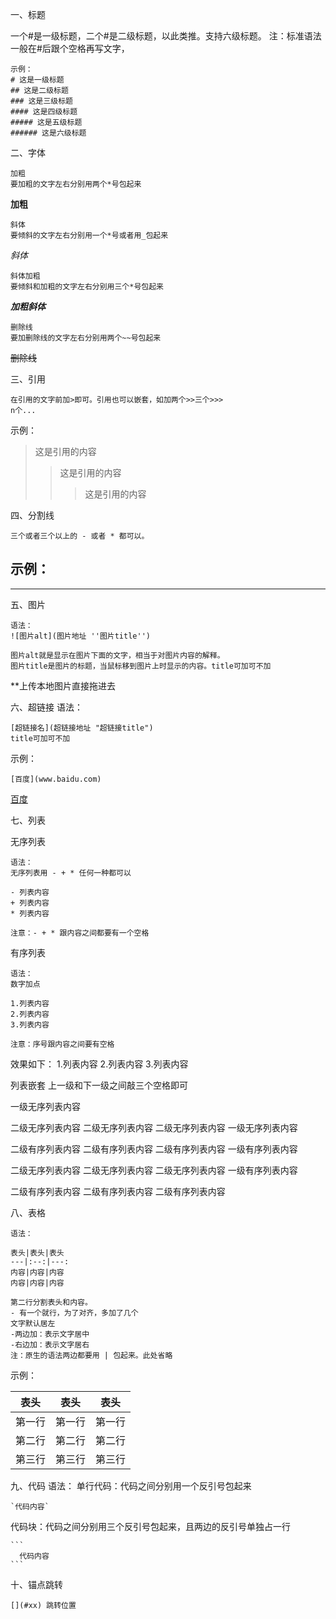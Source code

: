 一、标题

一个#是一级标题，二个#是二级标题，以此类推。支持六级标题。
注：标准语法一般在#后跟个空格再写文字，
```word
示例：
# 这是一级标题
## 这是二级标题
### 这是三级标题
#### 这是四级标题
##### 这是五级标题
###### 这是六级标题
```

二、字体
```word
加粗
要加粗的文字左右分别用两个*号包起来
```
**加粗**

```text
斜体
要倾斜的文字左右分别用一个*号或者用_包起来
```
*斜体*

```word
斜体加粗
要倾斜和加粗的文字左右分别用三个*号包起来
```
***加粗斜体***

```word
删除线
要加删除线的文字左右分别用两个~~号包起来
```
~~删除线~~


三、引用
```word
在引用的文字前加>即可。引用也可以嵌套，如加两个>>三个>>>
n个...
```

示例：

>这是引用的内容
>>这是引用的内容
>>
>>>这是引用的内容



四、分割线
```word
三个或者三个以上的 - 或者 * 都可以。
```
示例：
---
***

五、图片
```
语法：
![图片alt](图片地址 ''图片title'')

图片alt就是显示在图片下面的文字，相当于对图片内容的解释。
图片title是图片的标题，当鼠标移到图片上时显示的内容。title可加可不加
```

**上传本地图片直接拖进去

六、超链接
语法：
```
[超链接名](超链接地址 "超链接title")
title可加可不加
```

示例：

```
[百度](www.baidu.com)
```
[百度](www.baidu.com)


七、列表

无序列表
```word
语法：
无序列表用 - + * 任何一种都可以

- 列表内容
+ 列表内容
* 列表内容

注意：- + * 跟内容之间都要有一个空格
```

有序列表
```word
语法：
数字加点

1.列表内容
2.列表内容
3.列表内容

注意：序号跟内容之间要有空格
```
效果如下：
1.列表内容
2.列表内容
3.列表内容

列表嵌套
上一级和下一级之间敲三个空格即可

一级无序列表内容

二级无序列表内容
二级无序列表内容
二级无序列表内容
一级无序列表内容

二级有序列表内容
二级有序列表内容
二级有序列表内容
一级有序列表内容

二级无序列表内容
二级无序列表内容
二级无序列表内容
一级有序列表内容

二级有序列表内容
二级有序列表内容
二级有序列表内容

八、表格

```word
语法：

表头|表头|表头
---|:--:|---:
内容|内容|内容
内容|内容|内容

第二行分割表头和内容。
- 有一个就行，为了对齐，多加了几个
文字默认居左
-两边加：表示文字居中
-右边加：表示文字居右
注：原生的语法两边都要用 | 包起来。此处省略
```
示例：

| 表头 | 表头 | 表头 |
| --- | --- | --- |
|第一行|第一行|第一行|
|第二行|第二行|第二行|
|第三行|第三行|第三行|


九、代码
语法：
单行代码：代码之间分别用一个反引号包起来

    `代码内容`

代码块：代码之间分别用三个反引号包起来，且两边的反引号单独占一行

    ```
      代码内容
    ```

十、锚点跳转

    [](#xx) 跳转位置


